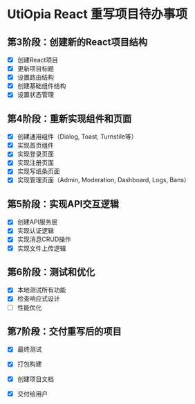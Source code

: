 # UtiOpia React 重写项目待办事项

## 第3阶段：创建新的React项目结构
- [x] 创建React项目
- [x] 更新项目标题
- [x] 设置路由结构
- [x] 创建基础组件结构
- [x] 设置状态管理

## 第4阶段：重新实现组件和页面
- [x] 创建通用组件（Dialog, Toast, Turnstile等）
- [x] 实现首页组件
- [x] 实现登录页面
- [x] 实现注册页面
- [x] 实现写纸条页面
- [x] 实现管理页面（Admin, Moderation, Dashboard, Logs, Bans）

## 第5阶段：实现API交互逻辑
- [x] 创建API服务层
- [x] 实现认证逻辑
- [x] 实现消息CRUD操作
- [x] 实现文件上传逻辑

## 第6阶段：测试和优化
- [x] 本地测试所有功能
- [x] 检查响应式设计
- [ ] 性能优化

## 第7阶段：交付重写后的项目
- [x] 最终测试
- [x] 打包构建
- [x] 创建项目文档
- [x] 交付给用户

